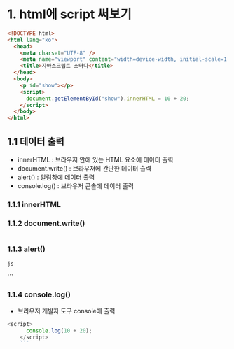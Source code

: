 # 1. html에 script 써보기

```html
<!DOCTYPE html>
<html lang="ko">
  <head>
    <meta charset="UTF-8" />
    <meta name="viewport" content="width=device-width, initial-scale=1.0" />
    <title>자바스크립트 스터디</title>
  </head>
  <body>
    <p id="show"></p>
    <script>
      document.getElementById("show").innerHTML = 10 + 20;
    </script>
  </body>
</html>
```

## 1.1 데이터 출력

- innerHTML : 브라우저 안에 있는 HTML 요소에 데이터 출력
- document.write() : 브라우저에 간단한 데이터 출력
- alert() : 알림창에 데이터 출력
- console.log() : 브라우저 콘솔에 데이터 출력

### 1.1.1 innerHTML

### 1.1.2 document.write()

```js

```

### 1.1.3 alert()

`js`

 <p id="show"></p>
    <script>
      alert(10 + 20);
    </script>```

### 1.1.4 console.log()

- 브라우저 개발자 도구 console에 출력

````js
<script>
      console.log(10 + 20);
    </script>
    ```
````
